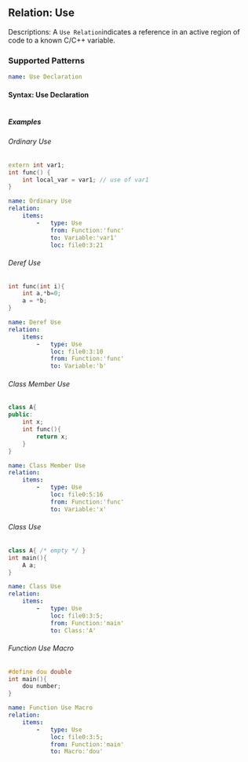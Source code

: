 ## Relation: Use
Descriptions: A `Use Relation`indicates a reference in an active region of code to a known C/C++ variable.

### Supported Patterns
```yaml
name: Use Declaration
```
#### Syntax: Use Declaration

```text
```

##### Examples

###### Ordinary Use

```CPP
extern int var1;
int func() {
    int local_var = var1; // use of var1
}
```

```yaml
name: Ordinary Use
relation:
    items:
        -   type: Use
            from: Function:'func'
            to: Variable:'var1'
            loc: file0:3:21
```
###### Deref Use
```CPP
int func(int i){
    int a,*b=0;
    a = *b; 
}
```

```yaml
name: Deref Use
relation:
    items:
        -   type: Use
            loc: file0:3:10
            from: Function:'func'
            to: Variable:'b'
```
###### Class Member Use
```CPP
class A{
public:
    int x;
    int func(){
        return x;
    }
}
```

```yaml
name: Class Member Use
relation:
    items:
        -   type: Use
            loc: file0:5:16
            from: Function:'func'
            to: Variable:'x'
```


###### Class Use
```CPP
class A{ /* empty */ }
int main(){
    A a;
}
```

```yaml
name: Class Use
relation:
    items:
        -   type: Use
            loc: file0:3:5;
            from: Function:'main'
            to: Class:'A'
```


###### Function Use Macro
```CPP
#define dou double
int main(){
    dou number;
}
```

```yaml
name: Function Use Macro
relation:
    items:
        -   type: Use
            loc: file0:3:5;
            from: Function:'main'
            to: Macro:'dou'
```




